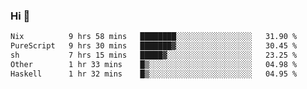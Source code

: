 ### Hi 👋

<!--START_SECTION:waka-->

```txt
Nix          9 hrs 58 mins   ████████░░░░░░░░░░░░░░░░░   31.90 %
PureScript   9 hrs 30 mins   ███████▓░░░░░░░░░░░░░░░░░   30.45 %
sh           7 hrs 15 mins   █████▓░░░░░░░░░░░░░░░░░░░   23.25 %
Other        1 hr 33 mins    █▒░░░░░░░░░░░░░░░░░░░░░░░   04.98 %
Haskell      1 hr 32 mins    █▒░░░░░░░░░░░░░░░░░░░░░░░   04.95 %
```

<!--END_SECTION:waka-->
